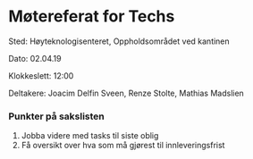 # Møtereferat for Techs

Sted:   Høyteknologisenteret, Oppholdsområdet ved kantinen

Dato:   02.04.19

Klokkeslett:    12:00   

Deltakere: Joacim Delfin Sveen, Renze Stolte, Mathias Madslien

### Punkter på sakslisten
1. Jobba videre med tasks til siste oblig
2. Få oversikt over hva som må gjørest til innleveringsfrist
 
